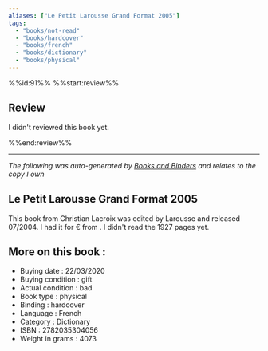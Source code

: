 ```yaml
---
aliases: ["Le Petit Larousse Grand Format 2005"] 
tags: 
  - "books/not-read" 
  - "books/hardcover" 
  - "books/french"
  - "books/dictionary"
  - "books/physical"
---
```

%%id:91%%
%%start:review%%
## Review
I didn't reviewed this book yet. 

%%end:review%%

---
_The following was auto-generated by [Books and Binders](Books%20and%20Binders.md) and relates to the copy I own_
## Le Petit Larousse Grand Format 2005
This book from Christian Lacroix was edited by Larousse and released 07/2004. I had it for € from . I didn't read the 1927 pages yet.

## More on this book :
- Buying date : 22/03/2020
- Buying condition : gift
- Actual condition : bad
- Book type : physical
- Binding : hardcover
- Language : French
- Category : Dictionary
- ISBN : 2782035304056
- Weight in grams : 4073
